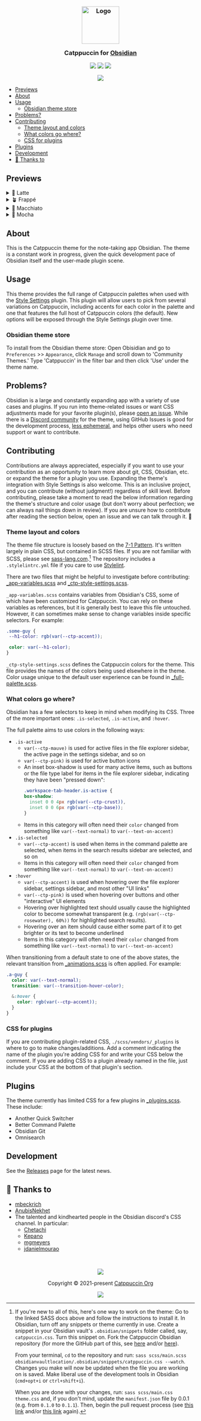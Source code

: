 <h3 align="center">
	<img src="https://raw.githubusercontent.com/catppuccin/catppuccin/main/assets/logos/exports/1544x1544_circle.png" width="100" alt="Logo"/><br/>
	<img src="https://raw.githubusercontent.com/catppuccin/catppuccin/main/assets/misc/transparent.png" height="30" width="0px"/>
	Catppuccin for <a href="https://obsidian.md">Obsidian</a>
	<img src="https://raw.githubusercontent.com/catppuccin/catppuccin/main/assets/misc/transparent.png" height="30" width="0px"/>
</h3>

<p align="center">
    <a href="https://github.com/catppuccin/obsidian/stargazers"><img src="https://img.shields.io/github/stars/catppuccin/obsidian?colorA=363a4f&colorB=b7bdf8&style=for-the-badge"></a>
    <a href="https://github.com/catppuccin/obsidian/issues"><img src="https://img.shields.io/github/issues/catppuccin/obsidian?colorA=363a4f&colorB=f5a97f&style=for-the-badge"></a>
    <a href="https://github.com/catppuccin/obsidian/contributors"><img src="https://img.shields.io/github/contributors/catppuccin/obsidian?colorA=363a4f&colorB=a6da95&style=for-the-badge"></a>
</p>

<p align="center">
  <img src="https://github.com/catppuccin/obsidian/blob/main/assets/screenshot-hq.png"/>
</p>

- [Previews](#previews)
- [About](#about)
- [Usage](#usage)
  - [Obsidian theme store](#obsidian-theme-store)
- [Problems?](#problems)
- [Contributing](#contributing)
  - [Theme layout and colors](#theme-layout-and-colors)
  - [What colors go where?](#what-colors-go-where)
  - [CSS for plugins](#css-for-plugins)
- [Plugins](#plugins)
- [Development](#development)
- [💝 Thanks to](#-thanks-to)

## Previews

<details>
<summary>🌻 Latte</summary>
<img src="https://raw.githubusercontent.com/catppuccin/obsidian/main/assets/raw-flavor-screenshots/latte.webp"/>
</details>
<details>
<summary>🪴 Frappé</summary>
<img src="https://raw.githubusercontent.com/catppuccin/obsidian/main/assets/raw-flavor-screenshots/frappe.webp"/>
</details>
<details>
<summary>🌺 Macchiato</summary>
<img src="https://raw.githubusercontent.com/catppuccin/obsidian/main/assets/raw-flavor-screenshots/macchiato.webp"/>
</details>
<details>
<summary>🌿 Mocha</summary>
<img src="https://raw.githubusercontent.com/catppuccin/obsidian/main/assets/raw-flavor-screenshots/mocha.webp"/>
</details>

## About

This is the Catppuccin theme for the note-taking app Obsidian. The theme is a constant work in progress, given the quick development pace of Obsidian itself and the user-made plugin scene.

## Usage

This theme provides the full range of Catppuccin palettes when used with the [Style Settings](https://github.com/mgmeyers/obsidian-style-settings#obsidian-style-settings-plugin) plugin. This plugin will allow users to pick from several variations on Catppuccin, including accents for each color in the palette and one that features the full host of Catppuccin colors (the default). New options will be exposed through the Style Settings plugin over time.

### Obsidian theme store

To install from the Obsidian theme store:
Open Obisidian and go to `Preferences` >> `Appearance`, click `Manage` and scroll down to 'Community Themes.' Type 'Catppuccin' in the filter bar and then click 'Use' under the theme name.

## Problems?

Obsidian is a large and constantly expanding app with a variety of use cases and plugins. If you run into theme-related issues or want CSS adjustments made for your favorite plugin(s), please [open an issue](https://github.com/catppuccin/obsidian/issues). While there is a [Discord community](https://discord.com/channels/907385605422448742/1027435548165558303) for the theme, using GitHub Issues is good for the development process, [less ephemeral](https://karl-voit.at/2020/10/23/avoid-web-forums/), and helps other users who need support or want to contribute. 

## Contributing

Contributions are always appreciated, especially if you want to use your contribution as an opportunity to learn more about git, CSS, Obsidian, etc. or expand the theme for a plugin you use. Expanding the theme's integration with Style Settings is also welcome. This is an inclusive project, and you can contribute (without judgment!) regardless of skill level. Before contributing, please take a moment to read the below information regarding the theme's structure and color usage (but don't worry about perfection; we can always nail things down in review). If you are unsure how to contribute after reading the section below, open an issue and we can talk through it. 🤙

### Theme layout and colors

The theme file structure is loosely based on the [7-1 Pattern](https://sass-guidelin.es/#the-7-1-pattern). It's written largely in plain CSS, but contained in SCSS files. If you are not familiar with SCSS, please see [sass-lang.com](https://sass-lang.com/).[^development] The repository includes a `.stylelintrc.yml` file if you care to use [Stylelint](https://stylelint.io/).

There are two files that might be helpful to investigate before contributing: [_app-variables.scss](https://github.com/catppuccin/obsidian/blob/main/scss/base/_app-variables.scss) and [_ctp-style-settings.scss](https://github.com/catppuccin/obsidian/blob/main/scss/base/_ctp-style-settings.scss).

 `_app-variables.scss` contains variables from Obsidian's CSS, some of which have been customized for Catppuccin. You can rely on these variables as references, but it is generally best to leave this file untouched. However, it can sometimes make sense to change variables inside specific selectors. For example:

 ```css
 .some-guy {
  --h1-color: rgb(var(--ctp-accent));

  color: var(--h1-color);
 }
 ```

 `_ctp-style-settings.scss` defines the Catppuccin colors for the theme. This file provides the names of the colors being used elsewhere in the theme. Color usage unique to the default user experience can be found in [_full-palette.scss](https://github.com/catppuccin/obsidian/blob/main/scss/themes/_full-palette.scss).

 ### What colors go where?

Obsidian has a few selectors to keep in mind when modifying its CSS. Three of the more important ones: `.is-selected`, `.is-active`, and `:hover`.

 The full palette aims to use colors in the following ways:
+ `.is-active`
  + `var(--ctp-mauve)` is used for active files in the file explorer sidebar, the active page in the settings sidebar, and so on
  + `var(--ctp-pink)` is used for active button icons
  + An inset box-shadow is used for many active items, such as buttons or the file type label for items in the file explorer sidebar, indicating they have been "pressed down":
    ```css
    .workspace-tab-header.is-active {
    box-shadow:
      inset 0 0 4px rgb(var(--ctp-crust)), 
      inset 0 0 6px rgb(var(--ctp-base));
    }
    ```
  + Items in this category will often need their `color` changed from something like `var(--text-normal)` to `var(--text-on-accent)`
+ `.is-selected`
  + `var(--ctp-accent)` is used when items in the command palette are selected, when items in the search results sidebar are selected, and so on
  + Items in this category will often need their `color` changed from something like `var(--text-normal)` to `var(--text-on-accent)`
+ `:hover`
  + `var(--ctp-accent)` is used when hovering over the file explorer sidebar, settings sidebar, and most other "UI links"
  + `var(--ctp-pink)` is used when hovering over buttons and other "interactive" UI elements
  + Hovering over highlighted text should usually cause the highlighted color to become somewhat transparent (e.g. `(rgb(var(--ctp-rosewater), 60%))` for highlighted search results).
  + Hovering over an item should cause either some part of it to get brighter or its text to become underlined
  + Items in this category will often need their `color` changed from something like `var(--text-normal)` to `var(--text-on-accent)`

When transitioning from a default state to one of the above states, the relevant transition from [_animations.scss](https://github.com/catppuccin/obsidian/blob/main/scss/components/_animations.scss) is often applied. For example:
```css
.a-guy {
  color: var(--text-normal);
  transition: var(--transition-hover-color);

  &:hover {
    color: rgb(var(--ctp-accent));
  }
}
```

### CSS for plugins

If you are contributing plugin-related CSS, `./scss/vendors/_plugins` is where to go to make changes/additions. Add a comment indicating the name of the plugin you're adding CSS for and write your CSS below the comment. If you are adding CSS to a plugin already named in the file, just include your CSS at the bottom of that plugin's section.

## Plugins

The theme currently has limited CSS for a few plugins in [_plugins.scss](https://github.com/catppuccin/obsidian/blob/main/scss/vendors/_plugins.scss). These include:

+ Another Quick Switcher
+ Better Command Palette
+ Obsidian Git
+ Omnisearch

## Development

See the [Releases](https://github.com/catppuccin/obsidian/releases) page for the latest news.

[^development]: If you're new to all of this, here's one way to work on the theme: Go to the linked SASS docs above and follow the instructions to install it. In Obsidian, turn off any snippets or theme currently in use. Create a snippet in your Obsidian vault's `.obsidian/snippets` folder called, say, `catppuccin.css`. Turn this snippet on. Fork the Catppuccin Obsidian repository (for more the GitHub part of this, see [here](https://docs.github.com/en/pull-requests/collaborating-with-pull-requests) and/or [here](https://blog.scottlowe.org/2015/01/27/using-fork-branch-git-workflow/)).

    From your terminal, `cd` to the repository and run: `sass scss/main.scss obsidianvaultlocation/.obsidian/snippets/catppuccin.css --watch`. Changes you make will now be updated when the file you are working on is saved. Make liberal use of the development tools in Obsidian (`cmd+opt+i` or `ctrl+shift+i`).

     When you are done with your changes, run: `sass scss/main.css theme.css` and, if you don't mind, update the `manifest.json` file by 0.0.1 (e.g. from `0.1.0` to `0.1.1`). Then, begin the pull request process (see [this link](https://docs.github.com/en/pull-requests/collaborating-with-pull-requests) and/or [this link](https://blog.scottlowe.org/2015/01/27/using-fork-branch-git-workflow/) again). 

## 💝 Thanks to

+ [mbeckrich](https://github.com/mbeckrich)
+ [AnubisNekhet](https://github.com/anubisnekhet)
+ The talented and kindhearted people in the Obsidian discord's CSS channel. In particular:
    + [Chetachi](https://github.com/chetachiezikeuzor/Yin-and-Yang-Theme/)
    + [Kepano](https://github.com/kepano/obsidian-minimal)
    + [mgmeyers](https://github.com/mgmeyers/obsidian-california-coast-theme)
    + [jdanielmourao](https://github.com/jdanielmourao/obsidian-sanctum)

&nbsp;

<p align="center"><img src="https://raw.githubusercontent.com/catppuccin/catppuccin/main/assets/footers/gray0_ctp_on_line.svg?sanitize=true" /></p>
<p align="center">Copyright &copy; 2021-present <a href="https://github.com/catppuccin" target="_blank">Catppuccin Org</a>
<p align="center"><a href="https://github.com/catppuccin/catppuccin/blob/main/LICENSE"><img src="https://img.shields.io/static/v1.svg?style=for-the-badge&label=License&message=MIT&logoColor=d9e0ee&colorA=363a4f&colorB=b7bdf8"/></a></p>

